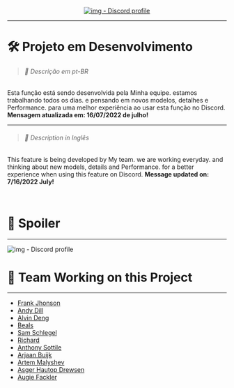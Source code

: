[<p align="center">
![img - Discord profile](https://img.icons8.com/plasticine/200/discord-new-logo.png)](https://img.icons8.com/plasticine/200/discord-new-logo.png)

---


# 🛠 Projeto em Desenvolvimento

> ###### 📜 Descrição em pt-BR
  >
  >
Esta função está sendo desenvolvida pela Minha equipe. estamos trabalhando todos os dias. e pensando em novos modelos, detalhes e Performance. para uma melhor experiência ao usar esta função no Discord.  **Mensagem atualizada em: 16/07/2022 de julho!**
  
  ---
   
  
  > ###### 📜 Description in Inglês
  >
  >
  
This feature is being developed by My team. we are working everyday. and thinking about new models, details and Performance. for a better experience when using this feature on Discord. **Message updated on: 7/16/2022 July!**
    
  

<br> 

# 📸 Spoiler
---
  
![img - Discord profile](https://cdn.discordapp.com/attachments/994782636704796692/997339350398423141/skins.png)

  # 💼 Team Working on this Project
---
  
- [Frank Jhonson](https://github.com/MallowDiscord)
- [Andy Dill](https://github.com/adill)
- [Alvin Deng](https://github.com/alvin319)
- [Beals](https://github.com/bealsbe)
- [Sam Schlegel](https://github.com/samschlegel)
- [Richard](https://github.com/rhngit)
- [Anthony Sottile](mailto:asottile@umich.edu)
- [Arjaan Buijk](mailto:arjaan.buijk@gmail.com)
- [Artem Malyshev](mailto:proofit404@gmail.com)
- [Asger Hautop Drewsen](mailto:asgerdrewsen@gmail.com)
- [Augie Fackler](mailto:raf@durin42.com)
